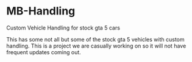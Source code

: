 # MB-Handling
Custom Vehicle Handling for stock gta 5 cars

This has some not all but some of the stock gta 5 vehicles with custom handling. This is a project we are casually working on so it will not have frequent updates coming out. 
